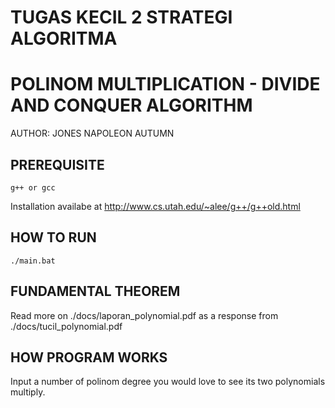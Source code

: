 # TUGAS KECIL 2 STRATEGI ALGORITMA
# POLINOM MULTIPLICATION - DIVIDE AND CONQUER ALGORITHM

AUTHOR: JONES NAPOLEON AUTUMN

## PREREQUISITE
```
g++ or gcc
```
Installation availabe at http://www.cs.utah.edu/~alee/g++/g++old.html

## HOW TO RUN
```
./main.bat
```

## FUNDAMENTAL THEOREM
Read more on ./docs/laporan_polynomial.pdf as a response from ./docs/tucil_polynomial.pdf

## HOW PROGRAM WORKS
Input a number of polinom degree you would love to see its two polynomials multiply.

